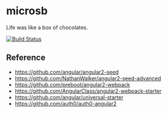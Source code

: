 # microsb
Life was like a box of chocolates.

[![Build Status](https://travis-ci.org/ilivebox/microsb.svg?branch=master)](https://travis-ci.org/ilivebox/microsb)

## Reference

- https://github.com/angular/angular2-seed
- https://github.com/NathanWalker/angular2-seed-advanced
- https://github.com/preboot/angular2-webpack
- https://github.com/AngularClass/angular2-webpack-starter
- https://github.com/angular/universal-starter
- https://github.com/auth0/auth0-angular2
